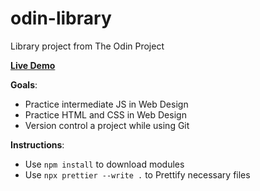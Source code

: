 # odin-library

Library project from The Odin Project

**<a href="https://arthursl12.github.io/odin-library" target="_blank">Live Demo</a>**

**Goals**:

- Practice intermediate JS in Web Design
- Practice HTML and CSS in Web Design
- Version control a project while using Git

**Instructions**:

- Use `npm install` to download modules
- Use `npx prettier --write .` to Prettify necessary files
